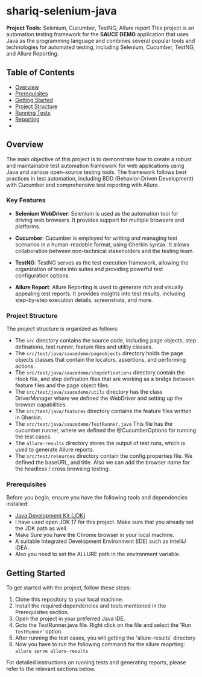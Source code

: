 # shariq-selenium-java

**Project Tools:** Selenium, Cucumber, TestNG, Allure report
This project is an automation testing framework for the **SAUCE DEMO** application that uses Java as the programming language and combines several popular tools and technologies for automated testing, including Selenium, Cucumber, TestNG, and Allure Reporting.

## Table of Contents

- [Overview](#overview)
- [Prerequisites](#prerequisites)
- [Getting Started](#getting-started)
- [Project Structure](#project-structure)
- [Running Tests](#running-tests)
- [Reporting](#reporting)
- 

## Overview

The main objective of this project is to demonstrate how to create a robust and maintainable test automation framework for web applications using Java and various open-source testing tools. The framework follows best practices in test automation, including BDD (Behavior-Driven Development) with Cucumber and comprehensive test reporting with Allure.

### Key Features

- **Selenium WebDriver**: Selenium is used as the automation tool for driving web browsers. It provides support for multiple browsers and platforms.

- **Cucumber**: Cucumber is employed for writing and managing test scenarios in a human-readable format, using Gherkin syntax. It allows collaboration between non-technical stakeholders and the testing team.

- **TestNG**: TestNG serves as the test execution framework, allowing the organization of tests into suites and providing powerful test configuration options.

- **Allure Report**: Allure Reporting is used to generate rich and visually appealing test reports. It provides insights into test results, including step-by-step execution details, screenshots, and more.


### Project Structure

The project structure is organized as follows:

- The `src` directory contains the source code, including page objects, step definations, test runner, feature files and utility classes.
- The `src/test/java/saucedemo/pageobjects` directory holds the page objects classes that contain the locators, assertions, and performing actions.
- The `src/test/java/saucedemo/stepdefinations` directory contain the Hook file, and step defination files that are working as a bridge between feature files and the page object files.
- The `src/test/java/saucedemo/utils` directory has the class DriverManager where we defined the WebDriver and setting up the browser capabilities.
- The `src/test/java/features` directory contains the feature files written in Gherkin.
- The `src/test/java/saucedemo/TestRunner.java` This file has the cucumber runner, where we defined the @CucumberOptions for running the test cases.
- The `allure-results` directory stores the output of test runs, which is used to generate Allure reports.
- The `src/test/resources` directory contain the config.properties file. We defined the baseURL, and title. Also we can add the browser name for the headless / cross browsing testing.

### Prerequisites

Before you begin, ensure you have the following tools and dependencies installed:

- [Java Development Kit (JDK)](https://www.oracle.com/java/technologies/javase-downloads.html)
- I have used open JDK 17 for this project. Make sure that you already set the JDK path as well.
- Make Sure you have the Chrome browser in your local machine.
- A suitable Integrated Development Environment (IDE) such as IntelliJ IDEA.
- Also you need to set the ALLURE path in the environment variable.

## Getting Started

To get started with the project, follow these steps:

1. Clone this repository to your local machine.
2. Install the required dependencies and tools mentioned in the Prerequisites section.
3. Open the project in your preferred Java IDE.
4. Goto the TestRunner.java file. Right click on the file and select the 'Run `TestRunner`' option.
5. After running the test cases, you will getting the 'allure-results' directory
6. Now you have to run the following command for the allure reoprting:
  ```allure serve allure-results```

For detailed instructions on running tests and generating reports, please refer to the relevant sections below.
